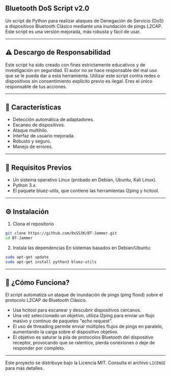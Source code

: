 ## Bluetooth DoS Script v2.0
Un script de Python para realizar ataques de Denegación de Servicio (DoS) a dispositivos Bluetooth Clásico mediante una inundación de pings L2CAP. Este script es una versión mejorada, más robusta y fácil de usar.

---

## ⚠️ Descargo de Responsabilidad

Este script ha sido creado con fines estrictamente educativos y de investigación en seguridad. El autor no se hace responsable del mal uso que se le pueda dar a esta herramienta. Utilizar este script contra redes o dispositivos sin consentimiento explícito previo es ilegal. Eres el único responsable de tus acciones.

---

## 🚀 Características

* Detección automática de adaptadores.
* Escaneo de dispositivos.
* Ataque multihilo.
* Interfaz de usuario mejorada.
* Robusto y seguro.
* Manejo de errores.

---

## 🔧 Requisitos Previos

* Un sistema operativo Linux (probado en Debian, Ubuntu, Kali Linux).
* Python 3.x.
* El paquete bluez-utils, que contiene las herramientas l2ping y hcitool.

---

## ⚙️ Instalación

1. Clona el repositorio
```Bash
git clone https://github.com/0xSS3K/BT-Jammer.git
cd BT-Jammer
```

2. Instala las dependencias
En sistemas basados en Debian/Ubuntu:
```Bash
sudo apt-get update
sudo apt-get install python3 bluez-utils
```

---

## 🤔 ¿Cómo Funciona?

El script automatiza un ataque de inundación de pings (ping flood) sobre el protocolo L2CAP de Bluetooth Clásico.

* Usa hcitool para escanear y descubrir dispositivos cercanos.
* Una vez seleccionado un objetivo, utiliza l2ping para enviar un flujo masivo y continuo de paquetes "echo request".
* El uso de threading permite enviar múltiples flujos de pings en paralelo, aumentando la carga sobre el dispositivo objetivo.
* El objetivo es saturar la pila de protocolos Bluetooth del dispositivo receptor, provocando que se ralentice, pierda conexiones o deje de responder por completo.

---

Este proyecto se distribuye bajo la Licencia MIT. Consulta el archivo ```LICENSE``` para más detalles.

